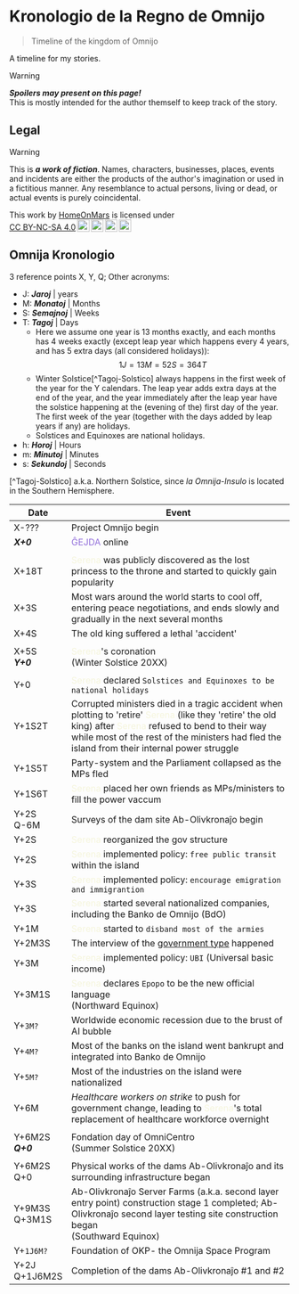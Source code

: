 <!-- -*- coding: utf-8 -*- -->

Kronologio de la Regno de Omnijo
===============================================================================

> Timeline of the kingdom of Omnijo

A timeline for my stories.

> [!WARNING]
> ***Spoilers may present on this page!***  
> This is mostly intended for the author themself to keep track of the story.

Legal
-------------------------------------------------------------------------------

> [!WARNING]
> This is ***a work of fiction***.
> Names, characters, businesses, places, events and incidents
> are either the products of the author's imagination or used in a fictitious manner.
> Any resemblance to actual persons, living or dead, or actual events is purely coincidental.

<p xmlns:cc="http://creativecommons.org/ns#" >This work by <a rel="cc:attributionURL dct:creator" property="cc:attributionName" href="https://github.com/HomeOnMars">HomeOnMars</a> is licensed under <a href="https://creativecommons.org/licenses/by-nc-sa/4.0/?ref=chooser-v1" target="_blank" rel="license noopener noreferrer" style="display:inline-block;">CC BY-NC-SA 4.0<img style="height:22px!important;margin-left:3px;vertical-align:text-bottom;" src="https://mirrors.creativecommons.org/presskit/icons/cc.svg?ref=chooser-v1" alt=""><img style="height:22px!important;margin-left:3px;vertical-align:text-bottom;" src="https://mirrors.creativecommons.org/presskit/icons/by.svg?ref=chooser-v1" alt=""><img style="height:22px!important;margin-left:3px;vertical-align:text-bottom;" src="https://mirrors.creativecommons.org/presskit/icons/nc.svg?ref=chooser-v1" alt=""><img style="height:22px!important;margin-left:3px;vertical-align:text-bottom;" src="https://mirrors.creativecommons.org/presskit/icons/sa.svg?ref=chooser-v1" alt=""></a></p>

Omnija Kronologio
-------------------------------------------------------------------------------

3 reference points X, Y, Q;
Other acronyms:

- J: ***Jaroj***    | years
- M: ***Monatoj***  | Months
- S: ***Semajnoj*** | Weeks
- T: ***Tagoj***    | Days
  - Here we assume one year is 13 months exactly,
    and each months has 4 weeks exactly
    (except leap year which happens every 4 years,
    and has 5 extra days (all considered holidays)):
    $$1J = 13M = 52S = 364T$$
  - Winter Solstice[^Tagoj-Solstico] always happens
    in the first week of the year for the Y calendars.
    The leap year adds extra days at the end of the year,
    and the year immediately after the leap year have the solstice
    happening at the (evening of the) first day of the year.
    The first week of the year
    (together with the days added by leap years if any)
    are holidays.
  - Solstices and Equinoxes are national holidays.
- h: ***Horoj***    | Hours
- m: ***Minutoj***  | Minutes
- s: ***Sekundoj*** | Seconds

[^Tagoj-Solstico] a.k.a. Northern Solstice, since *la Omnija-Insulo* is located in the Southern Hemisphere.

|  Date  | Event |
| ------ | ----- |
| X-???  | Project Omnijo begin |
| ***X+0*** | <span style="color:MediumPurple">ĜEJDA</span> online |
|||
| X+18T  | <span style="color:Beige">Serena</span> was publicly discovered as the lost princess to the throne and started to quickly gain popularity |
| X+3S   | Most wars around the world starts to cool off, entering peace negotiations, and ends slowly and gradually in the next several months |
| X+4S   | The old king suffered a lethal 'accident' |
|||
| X+5S  <br>***Y+0*** | <span style="color:Beige">Serena</span>'s coronation  <br>\(Winter Solstice 20XX\) |
|||
| Y+0    | <span style="color:Beige">Serena</span> declared `Solstices and Equinoxes to be national holidays` |
| Y+1S2T | Corrupted ministers died in a tragic accident when plotting to 'retire' <span style="color:Beige">Serena</span> (like they 'retire' the old king) after <span style="color:Beige">Serena</span> refused to bend to their way<br> while most of the rest of the ministers had fled the island from their internal power struggle |
| Y+1S5T | Party-system and the Parliament collapsed as the MPs fled |
| Y+1S6T | <span style="color:Beige">Serena</span> placed her own friends as MPs/ministers to fill the power vaccum |
| Y+2S  <br>Q-6M | Surveys of the dam site Ab-Olivkronaĵo begin |
| Y+2S   | <span style="color:Beige">Serena</span> reorganized the gov structure |
| Y+2S   | <span style="color:Beige">Serena</span> implemented policy: `free public transit` within the island |
| Y+3S   | <span style="color:Beige">Serena</span> implemented policy: `encourage emigration and immigrantion` |
| Y+3S   | <span style="color:Beige">Serena</span> started several nationalized companies, including the Banko de Omnijo (BdO) |
| Y+1M   | <span style="color:Beige">Serena</span> started to `disband most of the armies` |
| Y+2M3S | The interview of the [government type](../OmniCentro/Bulteno.md#fonrakonta-bulteno) happened |
| Y+3M   | <span style="color:Beige">Serena</span> implemented policy: `UBI` (Universal basic income) |
| Y+3M1S | <span style="color:Beige">Serena</span> declares `Epopo` to be the new official language  <br>\(Northward Equinox\) |
| Y+`3M?`  | Worldwide economic recession due to the brust of AI bubble |
| Y+`4M?`  | Most of the banks on the island went bankrupt and integrated into Banko de Omnijo |
| Y+`5M?`  | Most of the industries on the island were nationalized |
| Y+6M     | *Healthcare workers on strike* to push for government change, leading to <span style="color:Beige">Serena</span>'s total replacement of healthcare workforce overnight |
|||
| Y+6M2S  <br>***Q+0***  | Fondation day of OmniCentro  <br>\(Summer Solstice 20XX\) |
|||
| Y+6M2S    <br>Q+0      | Physical works of the dams Ab-Olivkronaĵo and its surrounding infrastructure began |
| Y+9M3S    <br>Q+3M1S   | Ab-Olivkronaĵo Server Farms (a.k.a. second layer entry point) construction stage 1 completed; Ab-Olivkronaĵo second layer testing site construction began  <br>\(Southward Equinox\) |
| Y+`1J6M?`              | Foundation of OKP- the Omnija Space Program |
| Y+2J      <br>Q+1J6M2S | Completion of the dams Ab-Olivkronaĵo #1 and #2 |
